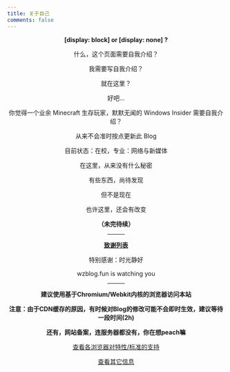 ```yaml
---
title: 关于自己
comments: false
---
```

**[display: block] or [display: none] ?**  

什么，这个页面需要自我介绍？  

我需要写自我介绍？  

就在这里？  

好吧...  

你觉得一个业余 Minecraft 生存玩家，默默无闻的 Windows Insider 需要自我介绍？  

从来不会准时按点更新此 Blog  

目前状态：在校，专业：网络与新媒体  

在这里，从来没有什么秘密  

有些东西，尚待发现  

但不是现在  

也许这里，还会有改变  

**（未完待续）**   

---

<u>**致谢列表**</u>  

特别感谢：时光静好  

wzblog.fun is watching you  

---

**建议使用基于Chromium/Webkit内核的浏览器访问本站**  

**注意：**由于CDN缓存的原因，有时候对Blog的修改可能不会即时生效，建议等待一段时间**(2h)**  

**还有，网站备案，连服务器都没有，你在想peach嘛**  

<a class="btn" href="feature-stats.html">查看各浏览器对特性/标准的支持</a>  

<a class="btn" href="version.txt">查看其它信息</a>    

<style>.main-inner {padding-bottom: 50px !important} p {text-align: center; margin-bottom: 6px} .btn {margin-top: 20px} hr {width: 40px; margin-left: auto; margin-right: auto}</style>